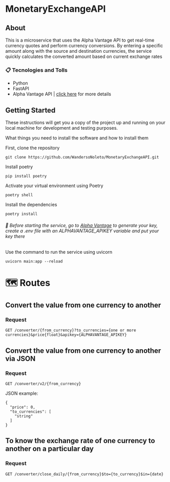 # MonetaryExchangeAPI
## About

This is a microservice that uses the Alpha Vantage API to get real-time currency quotes and perform currency conversions. By entering a specific amount along with the source and destination currencies, the service quickly calculates the converted amount based on current exchange rates

### :clipboard: Tecnologies and Tolls
* Python
* FastAPI
* Alpha Vantage API | [click here](https://www.alphavantage.co/documentation/) for more details
  
## Getting Started

These instructions will get you a copy of the project up and running on your local machine for development and testing purposes. 



What things you need to install the software and how to install them

First, clone the repository
```
git clone https://github.com/WandersoNoleto/MonetaryExchangeAPI.git
```
Install poetry 
```
pip install poetry
```
Activate your virtual environment using Poetry
```
poetry shell
```
Install the dependencies
```
poetry install
```
###### :key: Before starting the service, go to [Alpha Vantage](https://www.alphavantage.co/support/#api-key) to generate your key, create a .env file with an ALPHAVANTAGE_APIKEY variable and put your key there
Use the command to run the service using uvicorn
```
uvicorn main:app --reload
```


# :world_map: Routes

## Convert the value from one currency to another

### Request

`GET /converter/{from_currency}?to_currencies={one or more currencies}&price{float}&apikey={ALPHAVANTAGE_APIKEY}`

## Convert the value from one currency to another via JSON

### Request

`GET /converter/v2/{from_currency}`

JSON example:
```
{
  "price": 0,
  "to_currencies": [
    "string"
  ]
}
```

## To know the exchange rate of one currency to another on a particular day

### Request

`GET /converter/close_daily/{from_currency}$to={to_currency}$in={date}`
